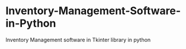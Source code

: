 # Inventory-Management-Software-in-Python
Inventory Management software in Tkinter library in python
